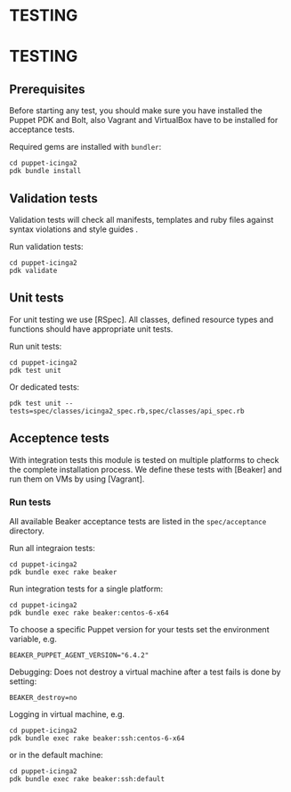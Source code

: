 # TESTING
# TESTING

## Prerequisites
Before starting any test, you should make sure you have installed the Puppet PDK and Bolt,
also Vagrant and VirtualBox have to be installed for acceptance tests.

Required gems are installed with `bundler`:
```
cd puppet-icinga2
pdk bundle install
```

## Validation tests
Validation tests will check all manifests, templates and ruby files against syntax violations and style guides .

Run validation tests:
```
cd puppet-icinga2
pdk validate
```

## Unit tests
For unit testing we use [RSpec]. All classes, defined resource types and functions should have appropriate unit tests.

Run unit tests:
```
cd puppet-icinga2
pdk test unit
```

Or dedicated tests:
```
pdk test unit --tests=spec/classes/icinga2_spec.rb,spec/classes/api_spec.rb
```


## Acceptence tests
With integration tests this module is tested on multiple platforms to check the complete installation process. We define
these tests with [Beaker] and run them on VMs by using [Vagrant].

### Run tests
All available Beaker acceptance tests are listed in the `spec/acceptance` directory.

Run all integraion tests:
```
cd puppet-icinga2
pdk bundle exec rake beaker
```

Run integration tests for a single platform:
```
cd puppet-icinga2
pdk bundle exec rake beaker:centos-6-x64
```

To choose a specific Puppet version for your tests set the environment variable, e.g.
```
BEAKER_PUPPET_AGENT_VERSION="6.4.2"
```

Debugging: Does not destroy a virtual machine after a test fails is done by setting:

```
BEAKER_destroy=no
```

Logging in virtual machine, e.g.
```
cd puppet-icinga2
pdk bundle exec rake beaker:ssh:centos-6-x64
```

or in the default machine:

```
cd puppet-icinga2
pdk bundle exec rake beaker:ssh:default
```

